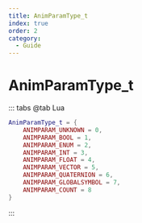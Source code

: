 ```yaml
---
title: AnimParamType_t
index: true
order: 2
category:
  - Guide
---
```


# AnimParamType_t
::: tabs
@tab Lua
```lua
AnimParamType_t = {
    ANIMPARAM_UNKNOWN = 0,
    ANIMPARAM_BOOL = 1,
    ANIMPARAM_ENUM = 2,
    ANIMPARAM_INT = 3,
    ANIMPARAM_FLOAT = 4,
    ANIMPARAM_VECTOR = 5,
    ANIMPARAM_QUATERNION = 6,
    ANIMPARAM_GLOBALSYMBOL = 7,
    ANIMPARAM_COUNT = 8
}
```
:::